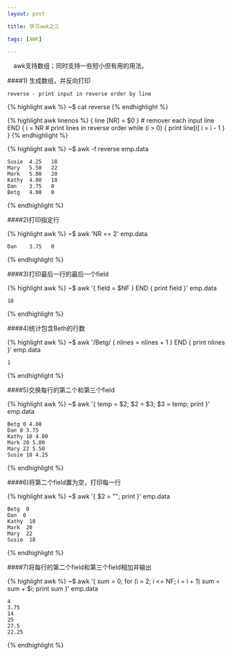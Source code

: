 ```yaml
---
layout: post

title: 学习awk之三

tags: [AWK]

---
```

&emsp;awk支持数组；同时支持一些短小但有用的用法。

####1) 生成数组，并反向打印

`reverse - print input in reverse order by line`

{% highlight awk %}
~$ cat reverse
{% endhighlight %}

{% highlight awk linenos %}
        { line [NR] = $0 }    # remover each input line
    END { i = NR              # print lines in reverse order
          while (i > 0) {
            print line[i]
            i = i - 1
          }
        }
{% endhighlight %}

{% highlight awk %}
~$ awk -f reverse emp.data

    Susie  4.25   18
    Mary   5.50   22
    Mark   5.00   20
    Kathy  4.00   10
    Dan    3.75   0
    Betg   4.00   0

{% endhighlight %}

####2)打印指定行

{% highlight awk %}
~$ awk 'NR == 2' emp.data

    Dan    3.75   0
{% endhighlight %}

####3)打印最后一行的最后一个field

{% highlight awk %}
~$ awk '{ field = $NF }  END { print field }' emp.data

    18
{% endhighlight %}

####4)统计包含Beth的行数

{% highlight awk %}
~$ awk '/Betg/ { nlines = nlines + 1 } END { print nlines }' emp.data

    1
{% endhighlight %}

####5)交换每行的第二个和第三个field

{% highlight awk %}
~$ awk '{ temp = $2; $2 = $3; $3 = temp; print }' emp.data

    Betg 0 4.00
    Dan 0 3.75
    Kathy 10 4.00
    Mark 20 5.00
    Mary 22 5.50
    Susie 18 4.25
{% endhighlight %}

####6)将第二个field置为空，打印每一行

{% highlight awk %}
~$ awk '{ $2 = ""; print }' emp.data

    Betg  0
    Dan  0
    Kathy  10
    Mark  20
    Mary  22
    Susie  18
{% endhighlight %}

####7)将每行的第二个field和第三个field相加并输出

{% highlight awk %}
~$ awk '{ sum = 0; for (i = 2; i <= NF; i = i + 1) sum = sum + $i; print sum }' emp.data

    4
    3.75
    14
    25
    27.5
    22.25
{% endhighlight %}
